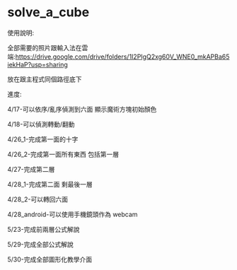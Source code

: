 # solve_a_cube

使用說明:

全部需要的照片跟輸入法在雲端:https://drive.google.com/drive/folders/1I2PIgQ2xg60V_WNE0_mkAPBa65iekHaP?usp=sharing

放在跟主程式同個路徑底下

進度:

4/17-可以依序/亂序偵測到六面 顯示魔術方塊初始顏色

4/18-可以偵測轉動/翻動

4/26_1-完成第一面的十字

4/26_2-完成第一面所有東西 包括第一層

4/27-完成第二層

4/28_1-完成第二面 剩最後一層

4/28_2-可以轉回六面

4/28_android-可以使用手機鏡頭作為 webcam

5/23-完成前兩層公式解說

5/29-完成全部公式解說

5/30-完成全部圖形化教學介面
